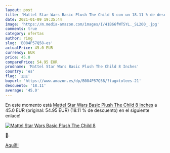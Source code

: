 ```yaml
---
layout: post
title: 'Mattel Star Wars Basic Plush The Child 8 con un 18.11 % de descuento'
date: 2021-01-09 19:35:44
image: 'https://m.media-amazon.com/images/I/41B66fWTSYL._SL200_.jpg'
comments: true
category: ofertas
author: ring
slug: 'B084P57Q58-es'
actualPrice: 45.0 EUR
currency: EUR
price: 45.0
comparePrice: 54.95 EUR
prodname: 'Mattel Star Wars Basic Plush The Child 8 Inches'
country: 'es'
flag: '🇪🇸'
buyurl: 'https://www.amazon.es/dp/B084P57Q58/?tag=tolees-21'
descuento: '18.11'
average: '45.0'
---
```


En este momento está [Mattel Star Wars Basic Plush The Child 8 Inches](https://www.amazon.es/dp/B084P57Q58/?tag=tolees-21) a 45.0 EUR (original: 54.95 EUR) (18.11 %  de descuento) en el siguiente enlace!

[![Mattel Star Wars Basic Plush The Child 8](https://m.media-amazon.com/images/I/41B66fWTSYL._SL200_.jpg)](https://www.amazon.es/dp/B084P57Q58/?tag=tolees-21)

🔎:


[Aquí!!!](https://www.amazon.es/dp/B084P57Q58/?tag=tolees-21)
